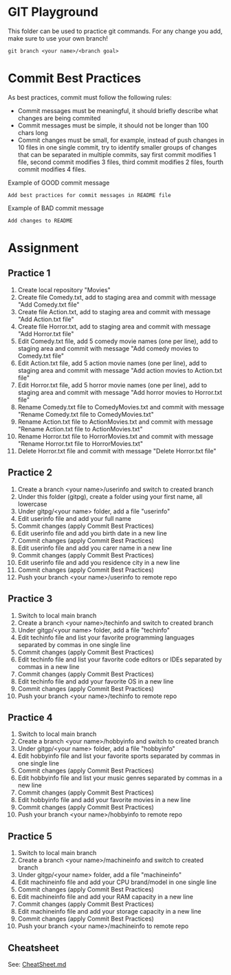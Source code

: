 # GIT Playground
This folder can be used to practice git commands. For any change you add, make sure to use your own branch!
```
git branch <your name>/<branch goal>
```

# Commit Best Practices
As best practices, commit must follow the following rules:
- Commit messages must be meaningful, it should briefly describe what changes are being commited
- Commit messages must be simple, it should not be longer than 100 chars long
- Commit changes must be small, for example, instead of push changes in 10 files in one single commit, try to identify smaller groups of changes that can be separated in multiple commits, say first commit modifies 1 file, second commit modifies 3 files, third commit modifies 2 files, fourth commit modifies 4 files.

Example of GOOD commit message
```
Add best practices for commit messages in README file
```

Example of BAD commit message
```
Add changes to README
```

# Assignment

## Practice 1
1. Create local repository "Movies"
1. Create file Comedy.txt, add to staging area and commit with message "Add Comedy.txt file"
1. Create file Action.txt, add to staging area and commit with message "Add Action.txt file"
1. Create file Horror.txt, add to staging area and commit with message "Add Horror.txt file"
1. Edit Comedy.txt file, add 5 comedy movie names (one per line), add to staging area and commit with message "Add comedy movies to Comedy.txt file"
1. Edit Action.txt file, add 5 action movie names (one per line), add to staging area and commit with message "Add action movies to Action.txt file"
1. Edit Horror.txt file, add 5 horror movie names (one per line), add to staging area and commit with message "Add horror movies to Horror.txt file"
1. Rename Comedy.txt file to ComedyMovies.txt and commit with message "Rename Comedy.txt file to ComedyMovies.txt"
1. Rename Action.txt file to ActionMovies.txt and commit with message "Rename Action.txt file to ActionMovies.txt"
1. Rename Horror.txt file to HorrorMovies.txt and commit with message "Rename Horror.txt file to HorrorMovies.txt"
1. Delete Horror.txt file and commit with message "Delete Horror.txt file"

## Practice 2
1. Create a branch \<your name\>/userinfo and switch to created branch
1. Under this folder (gitpg), create a folder using your first name, all lowercase
1. Under gitpg/\<your name\> folder, add a file "userinfo"
1. Edit userinfo file and add your full name
1. Commit changes (apply Commit Best Practices)
1. Edit userinfo file and add you birth date in a new line
1. Commit changes (apply Commit Best Practices)
1. Edit userinfo file and add you carer name in a new line
1. Commit changes (apply Commit Best Practices)
1. Edit userinfo file and add you residence city in a new line
1. Commit changes (apply Commit Best Practices)
1. Push your branch \<your name\>/userinfo to remote repo

## Practice 3
1. Switch to local main branch
1. Create a branch \<your name\>/techinfo and switch to created branch
1. Under gitgp/\<your name\> folder, add a file "techinfo"
1. Edit techinfo file and list your favorite programming languages separated by commas in one single line
1. Commit changes (apply Commit Best Practices)
1. Edit techinfo file and list your favorite code editors or IDEs separated by commas in a new line
1. Commit changes (apply Commit Best Practices)
1. Edit techinfo file and add your favorite OS in a new line
1. Commit changes (apply Commit Best Practices)
1. Push your branch \<your name\>/techinfo to remote repo

## Practice 4
1. Switch to local main branch
1. Create a branch \<your name\>/hobbyinfo and switch to created branch
1. Under gitgp/\<your name\> folder, add a file "hobbyinfo"
1. Edit hobbyinfo file and list your favorite sports separated by commas in one single line
1. Commit changes (apply Commit Best Practices)
1. Edit hobbyinfo file and list your music genres separated by commas in a new line
1. Commit changes (apply Commit Best Practices)
1. Edit hobbyinfo file and add your favorite movies in a new line
1. Commit changes (apply Commit Best Practices)
1. Push your branch \<your name\>/hobbyinfo to remote repo

## Practice 5
1. Switch to local main branch
1. Create a branch \<your name\>/machineinfo and switch to created branch
1. Under gitgp/\<your name\> folder, add a file "machineinfo"
1. Edit machineinfo file and add your CPU brand/model in one single line
1. Commit changes (apply Commit Best Practices)
1. Edit machineinfo file and add your RAM capacity in a new line
1. Commit changes (apply Commit Best Practices)
1. Edit machineinfo file and add your storage capacity in a new line
1. Commit changes (apply Commit Best Practices)
1. Push your branch \<your name\>/machineinfo to remote repo

## Cheatsheet
See: [CheatSheet.md](./CheatSheet.md)
